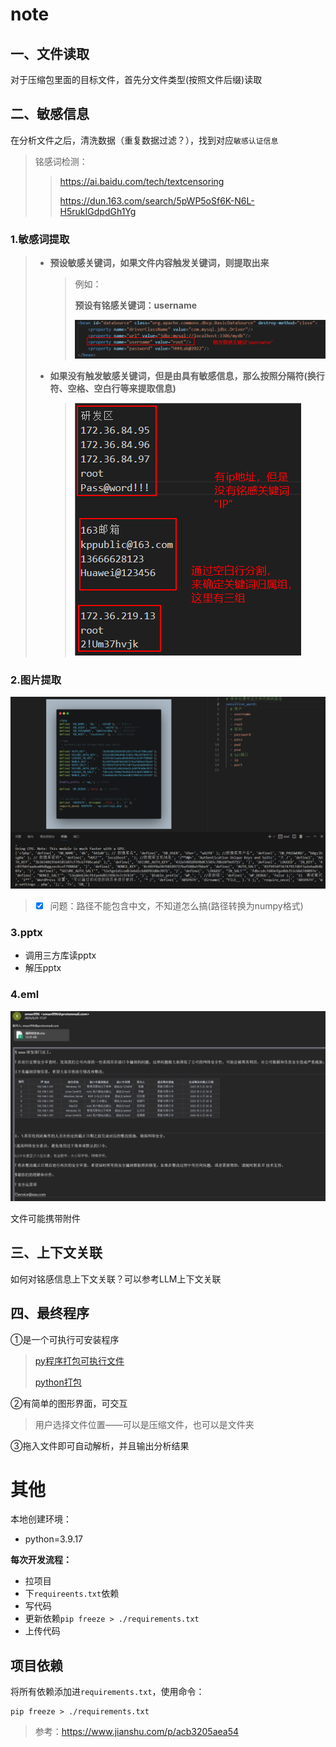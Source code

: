 # note

## 一、文件读取

对于压缩包里面的目标文件，首先分文件类型(按照文件后缀)读取

## 二、敏感信息

在分析文件之后，清洗数据（重复数据过滤？），找到对应`敏感认证信息`

> 铭感词检测：
>
> > https://ai.baidu.com/tech/textcensoring
> >
> > https://dun.163.com/search/5pWP5oSf6K-N6L-H5rukIGdpdGh1Yg

### 1.敏感词提取

> - **预设敏感关键词，如果文件内容触发关键词，则提取出来**
>
>   > 例如：
>   >
>   > **预设有铭感关键词：username**
>   >
>   > ![1694146099677](note.assets/1694146099677.png)
>   >
>   > 
>
> - **如果没有触发敏感关键词，但是由具有敏感信息，那么按照分隔符(换行符、空格、空白行等来提取信息)**
>
>   > ![1694146248221](note.assets/1694146248221.png)



### 2.图片提取

![1694151503084](note.assets/1694151503084.png)

> - [x] 问题：路径不能包含中文，不知道怎么搞(路径转换为numpy格式)



### 3.pptx

- 调用三方库读pptx
- 解压pptx



### 4.eml

![1694591052928](note.assets/1694591052928.png)

文件可能携带附件

## 三、上下文关联

如何对铭感信息上下文关联？可以参考LLM上下文关联

## 四、最终程序

①是一个可执行可安装程序

> [py程序打包可执行文件](https://www.jianshu.com/p/825397df4aa0)
>
> [python打包](https://www.zhihu.com/tardis/zm/art/162237978?source_id=1003)

②有简单的图形界面，可交互

> 用户选择文件位置——可以是压缩文件，也可以是文件夹

③拖入文件即可自动解析，并且输出分析结果



# 其他

本地创建环境：

- python=3.9.17



**每次开发流程：**

- 拉项目
- 下`requireents.txt`依赖
- 写代码
- 更新依赖`pip freeze > ./requirements.txt`
- 上传代码

## 项目依赖

将所有依赖添加进`requirements.txt`，使用命令：

```shell
pip freeze > ./requirements.txt
```

> 参考：https://www.jianshu.com/p/acb3205aea54